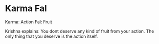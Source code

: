 # Karma Fal

Karma: Action
Fal: Fruit

Krishna explains: 
You dont deserve any kind of fruit from your action. 
The only thing that you deserve is the action itself.

